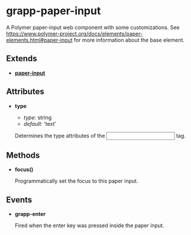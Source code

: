 grapp-paper-input
=================

A Polymer paper-input web component with some customizations.
See https://www.polymer-project.org/docs/elements/paper-elements.html#paper-input for more
information about the base element.

Extends
-------

  * [**paper-input**](https://www.polymer-project.org/docs/elements/paper-elements.html#paper-input)

Attributes
----------

  * **type**

    - *type:* string
    - *default:* 'text'

    Determines the type attributes of the <input> tag.

Methods
-------

  * **focus()**

    Programmatically set the focus to this paper input.

Events
------

  * **grapp-enter**

    Fired when the enter key was pressed inside the paper input.
